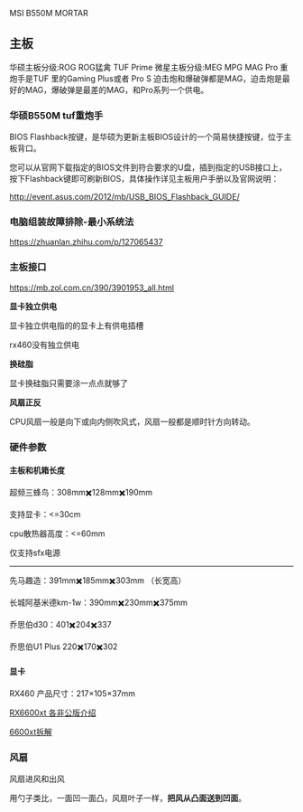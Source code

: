 MSI B550M MORTAR





## 主板

华硕主板分级:ROG ROG猛禽 TUF Prime
微星主板分级:MEG MPG MAG Pro
重炮手是TUF 里的Gaming Plus或者 Pro S
迫击炮和爆破弹都是MAG，迫击炮是最好的MAG，爆破弹是最差的MAG，和Pro系列一个供电。



### 华硕B550M tuf重炮手

BIOS Flashback按键，是华硕为更新主板BIOS设计的一个简易快捷按键，位于主板背口。

您可以从官网下载指定的BIOS文件到符合要求的U盘，插到指定的USB接口上，按下Flashback键即可刷新BIOS，具体操作详见主板用户手册以及官网说明：

http://event.asus.com/2012/mb/USB_BIOS_Flashback_GUIDE/

### 电脑组装故障排除-最小系统法

https://zhuanlan.zhihu.com/p/127065437



### 主板接口

https://mb.zol.com.cn/390/3901953_all.html







**显卡独立供电**

显卡独立供电指的的显卡上有供电插槽

rx460没有独立供电



**换硅脂**

显卡换硅脂只需要涂一点点就够了



**风扇正反**

CPU风扇一般是向下或向内侧吹风式，风扇一般都是顺时针方向转动。





### 硬件参数

#### 主板和机箱长度

超频三蜂鸟：308mm✖️128mm✖️190mm

支持显卡：<=30cm

cpu散热器高度：<=60mm

仅支持sfx电源

---

先马趣造：391mm✖️185mm✖️303mm （长宽高）

长城阿基米德km-1w：390mm✖️230mm✖️375mm

乔思伯d30：401✖️204✖️337

乔思伯U1 Plus 220✖️170✖️302

#### 显卡

RX460 产品尺寸：217×105×37mm



[RX6600xt 各非公版介绍](https://zhuanlan.zhihu.com/p/398818793)

[6600xt拆解](https://zhuanlan.zhihu.com/p/399457369)



### 风扇

风扇进风和出风

用勺子类比，一面凹一面凸，风扇叶子一样，**把风从凸面送到凹面**。
